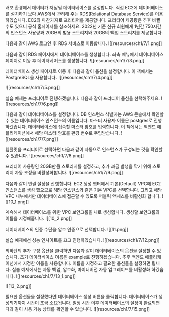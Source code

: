 배포 환경에서 데이터가 저장될 데이터베이스를 설정합니다. 직접 EC2에 데이터베이스를 설치하기 보다 AWS에서 관리해 주는 RDS(Relational Database Service)를 이용하겠습니다. EC2와 마찬가지로 프리티어를 제공합니다. 프리티어 제공량은 추후 바뀔 수도 있으니 공식 홈페이지를 참조하세요. 2022년 기준 신규 회원에게 1년간 750시간의 인스턴스 사용량과 20GB의 범용 스토리지와 20GB의 백업 스토리지를 제공합니다.

다음과 같이 AWS 로그인 후 RDS 서비스로 이동합니다.
![[resources/ch1/7/1.png]]

다음과 같이 RDS 페이지에서 데이터베이스를 생성합니다. 좌측 메뉴에서 데이터베이스 페이지로 이동 후 데이터베이스를 생성합니다. 
![[resources/ch1/7/3.png]]

데이터베이스 생성 페이지로 이동 후 다음과 같이 옵션을 설정합니다. 이 책에서는 PostgreSQL을 사용합니다.
![[resources/ch1/7/4.png]]

![[resources/ch1/7/5.png]]

실습 예제는 프리티어로 진행하겠습니다. 다음과 같이 프리티어 옵션을 선택해주세요.
![[resources/ch1/7/6.png]]

다음과 같이 데이터베이스를 설정합니다. DB 인스턴스 식별자는 AWS 콘솔에서 확인할 수 있는 데이터베이스 인스턴스의 이름입니다. 마스터 사용자 이름은 postgres로 진행하겠습니다. 데이터베이스에 접속할 마스터 암호를 입력합니다. 이 책에서는 백엔드 애플리케이션에서 해당 마스터 암호를 환경 변수로 주입받습니다.
![[resources/ch1/7/7.png]]

템플릿을 프리티어로 선택하면 다음과 같이 자동으로 인스턴스가 구성되는 것을 확인할 수 있습니다.
![[resources/ch1/7/8.png]]

프리티어 사용량인 20GB만큼 스토리지를 설정하고, 추가 과금 발생을 막기 위해 스토리지 자동 조정을 비활성화합니다.
![[resources/ch1/7/9.png]]

다음과 같이 연결 설정을 진행합니다. EC2 생성 챕터에서 기본(Default) VPC에 EC2 인스턴스를 생성 했으므로 해당 인스턴스와 같은 기본 VPC를 선택합니다. 그리고 해당 VPC 내부에서만 데이터베이스에 접근할 수 있도록 퍼블릭 액세스를 비활성화 합니다.
![[10_1.png]]

계속해서 데이터베이스를 위한 VPC 보안그룹을 새로 생성합니다. 생성할 보안그룹의 이름을 지정해줍니다.
![[10_2.png]]

데이터베이스의 인증 수단을 암호 인증으로 선택합니다.
![[11.png]]

실습 예제에선 성능 인사이트를 끄고 진행하겠습니다.
![[resources/ch1/7/12.png]]

최하단의 추가 구성 옵션을 클릭하면 다음과 같이 데이터베이스의 옵션을 설정할 수 있습니다. 초기 데이터베이스 이름은 example로 진행하겠습니다. 추후 백엔드 애플리케이션에서 지정한 이름을 사용합니다. 이름을 지정하고 필요한 옵션들을 설정하면 됩니다. 실습 예제에서는 자동 백업, 암호화, 마이너버전 자동 업그레이드를 비활성화 하겠습니다.
![[resources/ch1/7/13_1.png]]

![[13_2.png]]

필요한 옵션들을 설정했다면 데이터베이스 생성 버튼을 클릭합니다. 데이터베이스가 생성되기까지 시간이 조금 소요됩니다. 일정 시간 이후 데이터베이스의 설정이 완료되면 다과 같이 사용 가능 상태를 확인할 수 있습니다.
![[resources/ch1/7/15.png]]


